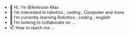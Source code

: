- 👋 Hi, I’m @Amirxon-Max
- 👀 I’m interested in robotics , coding , Computer and more
- 🌱 I’m currently learning Robotics , coding , english
- 💞️ I’m looking to collaborate on ...
- 📫 How to reach me ...

<!---
Amirxon-Max/Amirxon-Max is a ✨ special ✨ repository because its `README.md` (this file) appears on your GitHub profile.
You can click the Preview link to take a look at your changes.
--->
